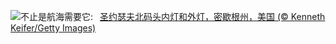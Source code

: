 ![](https://www.bing.com/th?id=OHR.MichiganLighthouse_ZH-CN0581377136_UHD.jpg&w=1000)不止是航海需要它:&nbsp;&ensp;[圣约瑟夫北码头内灯和外灯，密歇根州，美国 (© Kenneth Keifer/Getty Images)](https://www.bing.com/th?id=OHR.MichiganLighthouse_ZH-CN0581377136_UHD.jpg)
<br><br/>
